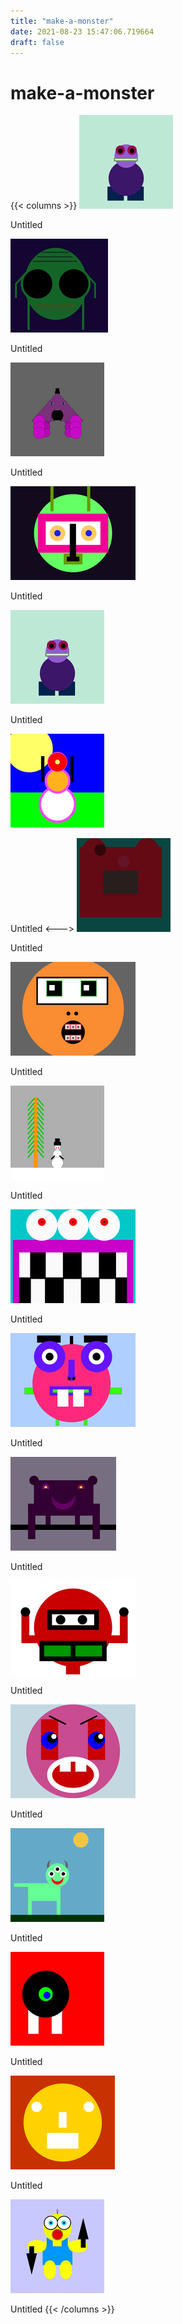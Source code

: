 ```yaml
---
title: "make-a-monster"
date: 2021-08-23 15:47:06.719664
draft: false
---
```


# make-a-monster
{{< columns >}}
[![Untitled](./images/thumb_46e2cb48-0453-11ec-b1d2-1e00f30e0089.png)](47551356-0453-11ec-b1d2-1e00f30e0089)

Untitled

[![Untitled](./images/thumb_46eb4f0c-0453-11ec-b1d2-1e00f30e0089.png)](47551b12-0453-11ec-b1d2-1e00f30e0089)

Untitled

[![Untitled](./images/thumb_46f3afc6-0453-11ec-b1d2-1e00f30e0089.png)](47551f18-0453-11ec-b1d2-1e00f30e0089)

Untitled

[![Untitled](./images/thumb_46f723e0-0453-11ec-b1d2-1e00f30e0089.png)](475522c4-0453-11ec-b1d2-1e00f30e0089)

Untitled

[![Untitled](./images/thumb_47133832-0453-11ec-b1d2-1e00f30e0089.png)](47552652-0453-11ec-b1d2-1e00f30e0089)

Untitled

[![Untitled](./images/thumb_4716b89a-0453-11ec-b1d2-1e00f30e0089.png)](475529cc-0453-11ec-b1d2-1e00f30e0089)

Untitled
<--->
[![Untitled](./images/thumb_47197602-0453-11ec-b1d2-1e00f30e0089.png)](47552d50-0453-11ec-b1d2-1e00f30e0089)

Untitled

[![Untitled](./images/thumb_471d2a40-0453-11ec-b1d2-1e00f30e0089.png)](475530f2-0453-11ec-b1d2-1e00f30e0089)

Untitled

[![Untitled](./images/thumb_472092d4-0453-11ec-b1d2-1e00f30e0089.png)](4755348a-0453-11ec-b1d2-1e00f30e0089)

Untitled

[![Untitled](./images/thumb_47244672-0453-11ec-b1d2-1e00f30e0089.png)](47553840-0453-11ec-b1d2-1e00f30e0089)

Untitled

[![Untitled](./images/thumb_4727973c-0453-11ec-b1d2-1e00f30e0089.png)](47553b92-0453-11ec-b1d2-1e00f30e0089)

Untitled

[![Untitled](./images/thumb_472b0f52-0453-11ec-b1d2-1e00f30e0089.png)](47553eee-0453-11ec-b1d2-1e00f30e0089)

Untitled

[![Untitled](./images/thumb_472ed8f8-0453-11ec-b1d2-1e00f30e0089.png)](475542ae-0453-11ec-b1d2-1e00f30e0089)

Untitled

[![Untitled](./images/thumb_47321dd8-0453-11ec-b1d2-1e00f30e0089.png)](4755468c-0453-11ec-b1d2-1e00f30e0089)

Untitled

[![Untitled](./images/thumb_47357f14-0453-11ec-b1d2-1e00f30e0089.png)](47554a42-0453-11ec-b1d2-1e00f30e0089)

Untitled

[![Untitled](./images/thumb_4738fe64-0453-11ec-b1d2-1e00f30e0089.png)](47554da8-0453-11ec-b1d2-1e00f30e0089)

Untitled

[![Untitled](./images/thumb_473c8106-0453-11ec-b1d2-1e00f30e0089.png)](4755510e-0453-11ec-b1d2-1e00f30e0089)

Untitled

[![Untitled](./images/thumb_474d78ee-0453-11ec-b1d2-1e00f30e0089.png)](4755546a-0453-11ec-b1d2-1e00f30e0089)

Untitled
{{< /columns >}}